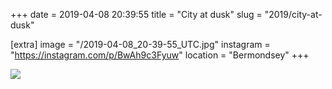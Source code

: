 +++
date = 2019-04-08 20:39:55
title = "City at dusk"
slug = "2019/city-at-dusk"

[extra]
image = "/2019-04-08_20-39-55_UTC.jpg"
instagram = "https://instagram.com/p/BwAh9c3Fyuw"
location = "Bermondsey"
+++

<img src="/2019-04-08_20-39-55_UTC.jpg" />
